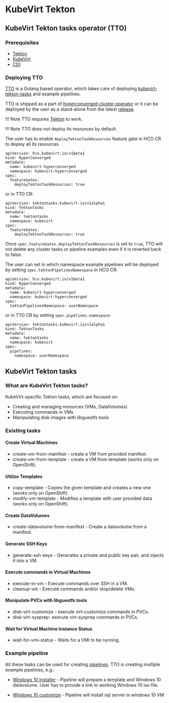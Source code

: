 # KubeVirt Tekton

## KubeVirt Tekton tasks operator (TTO)

### Prerequisites
- [Tekton](https://tekton.dev/)
- [KubeVirt](https://kubevirt.io/)
- [CDI](https://github.com/kubevirt/containerized-data-importer)

### Deploying TTO
[TTO](https://github.com/kubevirt/tekton-tasks-operator) is a Golang based operator, which takes care of deploying 
[kubevirt-tekton-tasks](https://github.com/kubevirt/kubevirt-tekton-tasks) and example pipelines.

TTO is shipped as a part of [hyperconverged-cluster-operator](https://github.com/kubevirt/hyperconverged-cluster-operator) 
or it can be deployed by the user as a stand-alone from the latest [release](https://github.com/kubevirt/tekton-tasks-operator/releases/latest).

!!! Note
    TTO requires [Tekton](https://tekton.dev/) to work.

!!! Note
    TTO does not deploy its resources by default.

The user has to enable `deployTektonTaskResources` feature gate in HCO CR to deploy all its resources

```console
apiVersion: hco.kubevirt.io/v1beta1
kind: HyperConverged
metadata:
  name: kubevirt-hyperconverged
  namespace: kubevirt-hyperconverged
spec:
  featureGates:
    deployTektonTaskResources: true
```

or in TTO CR:
```console
apiVersion: tektontasks.kubevirt.io/v1alpha1
kind: TektonTasks
metadata:
  name: tektontasks
  namespace: kubevirt
spec:
  featureGates:
    deployTektonTaskResources: true
```

Once `spec.featureGates.deployTektonTaskResources` is set to `true`, TTO will not delete any cluster 
tasks or pipeline examples even if it is reverted back to false.

The user can set in which namespace example pipelines will be deployed by setting `spec.tektonPipelinesNamespace` in HCO CR:

```console
apiVersion: hco.kubevirt.io/v1beta1
kind: HyperConverged
metadata:
  name: kubevirt-hyperconverged
  namespace: kubevirt-hyperconverged
spec:
  tektonPipelinesNamespace: userNamespace
```

or in TTO CR by setting `spec.pipelines.namespace`:
```console
apiVersion: tektontasks.kubevirt.io/v1alpha1
kind: TektonTasks
metadata:
  name: tektontasks
  namespace: kubevirt
spec:
  pipelines:
    namespace: userNamespace
```

## KubeVirt Tekton tasks 
### What are KubeVirt Tekton tasks?
KubeVirt-specific Tekton tasks, which are focused on:

- Creating and managing resources (VMs, DataVolumes)
- Executing commands in VMs
- Manipulating disk images with libguestfs tools

### Existing tasks

#### Create Virtual Machines
- create-vm-from-manifest - create a VM from provided manifest.
- create-vm-from-template - create a VM from template (works only on OpenShift).

#### Utilize Templates
- copy-template - Copies the given template and creates a new one (works only on OpenShift).
- modify-vm-template - Modifies a template with user provided data (works only on OpenShift).

#### Create DataVolumes
- create-datavolume-from-manifest - Create a datavolume from a manifest.

#### Generate SSH Keys
- generate-ssh-keys - Generates a private and public key pair, and injects it into a VM.

#### Execute commands in Virtual Machines
- execute-in-vm - Execute commands over SSH in a VM.
- cleanup-vm - Execute commands and/or stop/delete VMs.

#### Manipulate PVCs with libguestfs tools
- disk-virt-customize - execute virt-customize commands in PVCs.
- disk-virt-sysprep- execute virt-sysprep commands in PVCs.

#### Wait for Virtual Machine Instance Status
- wait-for-vmi-status - Waits for a VMI to be running.

### Example pipeline
All these tasks can be used for creating [pipelines](https://github.com/tektoncd/pipeline/blob/main/docs/pipelines.md).
TTO is creating multiple example pipelines, e.g.:

- [Windows 10 installer](https://github.com/kubevirt/tekton-tasks-operator/blob/main/data/tekton-pipelines/okd/windows10-installer.yaml) - Pipeline will prepare a template and Windows 10 datavolume. User has to provide a link to working Windows 10 iso file.

- [Windows 10 customize](https://github.com/kubevirt/tekton-tasks-operator/blob/main/data/tekton-pipelines/okd/windows10-customize.yaml) - Pipeline will install sql server in windows 10 VM
